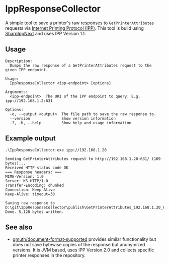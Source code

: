 # IppResponseCollector

A simple tool to save a printer's raw responses to `GetPrinterAttributes` requests via [Internet Printing Protocol (IPP)](https://en.wikipedia.org/wiki/Internet_Printing_Protocol).
This tool is build using [SharpIppNext](https://github.com/danielklecha/SharpIppNext/) and uses IPP Version 1.1.

## Usage

```log
Description:
  Dumps the raw response of a GetPrinterAttributes request to the given IPP endpoint.

Usage:
  IppResponseCollector <ipp-endpoint> [options]

Arguments:
  <ipp-endpoint>  The URI of the IPP endpoint to query. E.g. ipp://192.168.1.2:631

Options:
  -o, --output <output>  The file path to save the raw response to.
  --version              Show version information
  -?, -h, --help         Show help and usage information
```

## Example output

```pwsh
.\IppResponseCollector.exe ipp://192.168.1.20
```

```log
Sending GetPrinterAttributes request to http://192.168.1.20:631/ (109 bytes)...
Received HTTP status code OK
=== Response headers: ===
MIME-Version: 1.0
Server: KS_HTTP/1.0
Transfer-Encoding: chunked
Connection: Keep-Alive
Keep-Alive: timeout=30

Saving raw response to D:\git\IppResponseCollector\publish\GetPrinterAttributes_192.168.1.20_631_20250212_115811.bin...
Done. 5,128 bytes written.
```

## See also

* [gmuth/document-format-supported](https://github.com/gmuth/document-format-supported/) provides similar functionality but does not save bytewise copies of the response but anonymized versions. It is JVM based, uses IPP Version 2.0 and collects specific printer responses in the repository.
